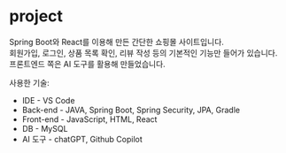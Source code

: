 # project
Spring Boot와 React를 이용해 만든 간단한 쇼핑몰 사이트입니다.<br>
회원가입, 로그인, 상품 목록 확인, 리뷰 작성 등의 기본적인 기능만 들어가 있습니다.<br>
프론트엔드 쪽은 AI 도구를 활용해 만들었습니다.

사용한 기술:
 - IDE - VS Code
 - Back-end - JAVA, Spring Boot, Spring Security, JPA, Gradle
 - Front-end - JavaScript, HTML, React
 - DB - MySQL
 - AI 도구 - chatGPT, Github Copilot

